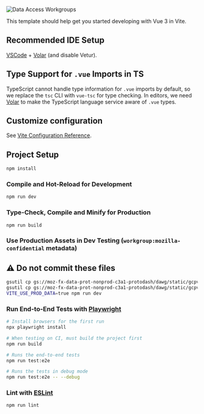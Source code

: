 ![Data Access Workgroups](./src/assets/dawg.png)

This template should help get you started developing with Vue 3 in Vite.

## Recommended IDE Setup

[VSCode](https://code.visualstudio.com/) + [Volar](https://marketplace.visualstudio.com/items?itemName=Vue.volar) (and disable Vetur).

## Type Support for `.vue` Imports in TS

TypeScript cannot handle type information for `.vue` imports by default, so we replace the `tsc` CLI with `vue-tsc` for type checking. In editors, we need [Volar](https://marketplace.visualstudio.com/items?itemName=Vue.volar) to make the TypeScript language service aware of `.vue` types.

## Customize configuration

See [Vite Configuration Reference](https://vitejs.dev/config/).

## Project Setup

```sh
npm install
```

### Compile and Hot-Reload for Development

```sh
npm run dev
```

### Type-Check, Compile and Minify for Production

```sh
npm run build
```

### Use Production Assets in Dev Testing (`workgroup:mozilla-confidential` metadata)

## ⚠️ Do not commit these files

```sh
gsutil cp gs://moz-fx-data-prot-nonprod-c3a1-protodash/dawg/static/gcpv2_merged.json public/
gsutil cp gs://moz-fx-data-prot-nonprod-c3a1-protodash/dawg/static/gcpv1_enriched.json public/
VITE_USE_PROD_DATA=true npm run dev
```

### Run End-to-End Tests with [Playwright](https://playwright.dev)

```sh
# Install browsers for the first run
npx playwright install

# When testing on CI, must build the project first
npm run build

# Runs the end-to-end tests
npm run test:e2e

# Runs the tests in debug mode
npm run test:e2e -- --debug
```

### Lint with [ESLint](https://eslint.org/)

```sh
npm run lint
```
